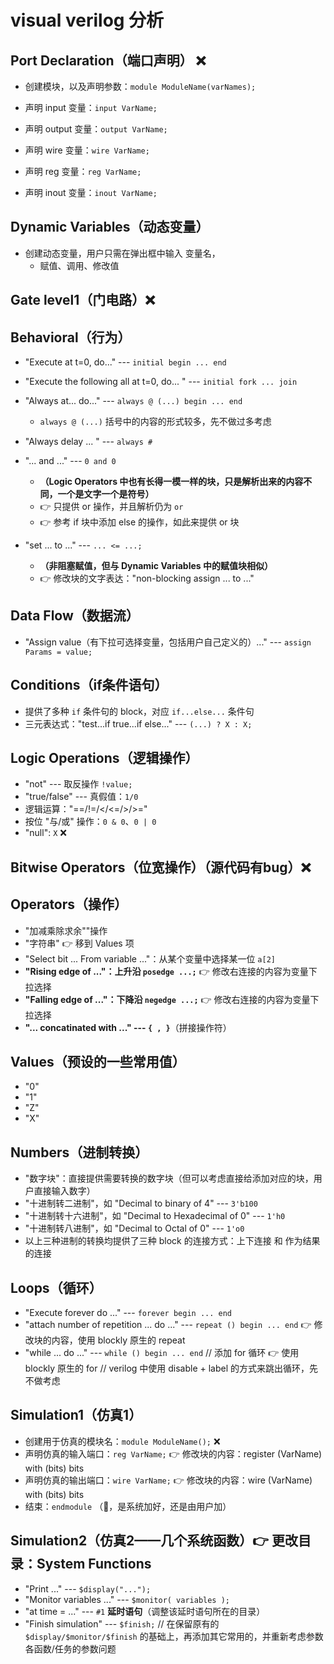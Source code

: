 # visual verilog 分析

## Port Declaration（端口声明） ❌
+ 创建模块，以及声明参数：`module ModuleName(varNames);`
  
+ 声明 input 变量：`input VarName;`

+ 声明 output 变量：`output VarName;`

+ 声明 wire 变量：`wire VarName;`

+ 声明 reg 变量：`reg VarName;`

+ 声明 inout 变量：`inout VarName;`

## Dynamic Variables（动态变量）
+ 创建动态变量，用户只需在弹出框中输入 变量名，
  + 赋值、调用、修改值
  
## Gate level1（门电路）❌

## Behavioral（行为）
+ "Execute at t=0, do..." --- `initial begin ... end`

+ "Execute the following all at t=0, do... " --- `initial fork ... join`

+ "Always at... do..." --- `always @ (...) begin ... end`
  + `always @ (...)` 括号中的内容的形式较多，先不做过多考虑

+ "Always delay ... " --- `always #`

+ "... and ..." --- `0 and 0` 
  + **（Logic Operators 中也有长得一模一样的块，只是解析出来的内容不同，一个是文字一个是符号）** 
  + 👉 只提供 or 操作，并且解析仍为 `or`
  + 👉 参考 if 块中添加 else 的操作，如此来提供 or 块
  
+ "set ... to ..." --- `... <= ...;` 
  + **（非阻塞赋值，但与 Dynamic Variables 中的赋值块相似）**
  + 👉 修改块的文字表达："non-blocking assign ... to ..."

## Data Flow（数据流）
+ "Assign value（有下拉可选择变量，包括用户自己定义的）..." --- `assign Params = value;`

## Conditions（if条件语句）
+ 提供了多种 `if` 条件句的 block，对应 `if...else...` 条件句
+ 三元表达式："test...if true...if else..." --- `(...) ? X : X;`

## Logic Operations（逻辑操作）
+ "not" --- 取反操作 `!value;`
+ "true/false" ---  真假值：`1/0`
+ 逻辑运算："==/!=/</<=/>/>="
+ 按位 "与/或" 操作：`0 & 0`、`0 | 0`
+ "null": `X` ❌

## Bitwise Operators（位宽操作）（源代码有bug）❌

## Operators（操作）
+ "加减乘除求余""操作
+ "字符串" 👉 移到 Values 项
+ "Select bit ... From variable ..."：从某个变量中选择某一位 `a[2]`
+ **"Rising edge of ..."：上升沿 `posedge ...;`**   👉 修改右连接的内容为变量下拉选择
+ **"Falling edge of ..."：下降沿 `negedge ...;`**  👉 修改右连接的内容为变量下拉选择
+ **"... concatinated with ..." --- `{ , }`**（拼接操作符）

## Values（预设的一些常用值）
+ "0"
+ "1"
+ "Z"
+ "X"

## Numbers（进制转换）
+ "数字块"：直接提供需要转换的数字块（但可以考虑直接给添加对应的块，用户直接输入数字）
+ "十进制转二进制"，如 "Decimal to binary of 4" --- `3'b100`
+ "十进制转十六进制"，如 "Decimal to Hexadecimal of 0" --- `1'h0`
+ "十进制转八进制"，如 "Decimal to Octal of 0" --- `1'o0`
+ 以上三种进制的转换均提供了三种 block 的连接方式：上下连接 和 作为结果的连接

## Loops（循环）
+ "Execute forever do ..." --- `forever begin ... end`
+ "attach number of repetition ... do ..." --- `repeat () begin ... end` 👉 修改块的内容，使用 blockly 原生的 repeat
+ "while ... do ..." --- `while () begin ... end`
// 添加 for 循环 👉 使用 blockly 原生的 for
// verilog 中使用 disable + label 的方式来跳出循环，先不做考虑

## Simulation1（仿真1）
+ 创建用于仿真的模块名：`module ModuleName();`  ❌
+ 声明仿真的输入端口：`reg VarName;`  👉 修改块的内容：register (VarName) with (bits) bits
+ 声明仿真的输出端口：`wire VarName;` 👉 修改块的内容：wire (VarName) with (bits) bits
+ 结束：`endmodule`    （🤔，是系统加好，还是由用户加）

## Simulation2（仿真2——几个系统函数）👉 更改目录：System Functions
+ "Print ..." --- `$display("...");`
+ "Monitor variables ..." --- `$monitor( variables );`
+ "at time = ..." --- `#1` **延时语句**（调整该延时语句所在的目录）
+ "Finish simulation" --- `$finish;`
// 在保留原有的 `$display/$monitor/$finish` 的基础上，再添加其它常用的，并重新考虑参数各函数/任务的参数问题


